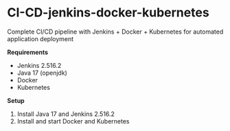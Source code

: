 # CI-CD-jenkins-docker-kubernetes
Complete CI/CD pipeline with Jenkins + Docker + Kubernetes for automated application deployment

**Requirements**
- Jenkins 2.516.2
- Java 17 (openjdk)
- Docker
- Kubernetes

**Setup**
1. Install Java 17 and Jenkins 2.516.2
2. Install and start Docker and Kubernetes